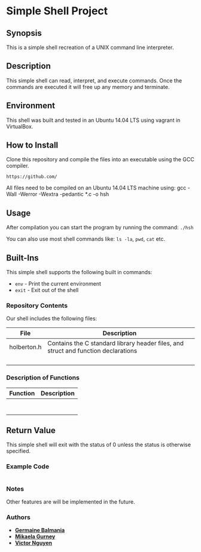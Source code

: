 # Simple Shell Project

## Synopsis
This is a simple shell recreation of a UNIX command line interpreter.

## Description
This simple shell can read, interpret, and execute commands. Once the commands are executed it will free up any memory and terminate.

## Environment
This shell was built and tested in an Ubuntu 14.04 LTS using vagrant in VirtualBox.

## How to Install
Clone this repository and compile the files into an executable using the GCC compiler.
```
https://github.com/
```
All files need to be compiled on an Ubuntu 14.04 LTS machine using:
gcc -Wall -Werror -Wextra -pedantic *.c -o hsh

## Usage
After compilation you can start the program by running the command:
```./hsh```

You can also use most shell commands like: ```ls -la```, ```pwd```,  ```cat``` etc.

## Built-Ins
This simple shell supports the following built in commands:
+ ```env``` - Print the current environment
+ ```exit``` - Exit out of the shell

### Repository Contents
Our shell includes the following files:

|  **File**  |   **Description**   |
| ------------ | --------------------- |
| holberton.h  | Contains the C standard library header files, and struct and function declarations |
|  |  |
|  |  |
|  |  |
|  |  |

### Description of Functions

| **Function** | **Description** |
| -------------- | ---------------- |
|  |  |
|  |  |
|  |  |
|  |  |
|  |  |
|  |  |
|  |  |

## Return Value
This simple shell will exit with the status of 0 unless the status is otherwise specified.

### Example Code
```

```


### Notes
Other features are will be implemented in the future.

### Authors
* [**Germaine Balmania**](https://github.com/guccigerm)
* [**Mikaela Gurney**](https://github.com/Mikaelia)
* [**Victor Nguyen**](https://github.com/vmdn23)